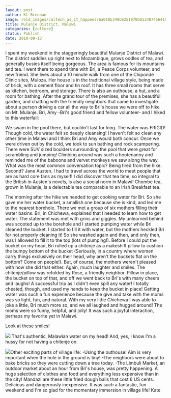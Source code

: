 ```yaml
---
layout: post
author: Kt Brennan
image: /old_images/caltech_as_it_happens/6a0105349b8251970b013487456419970c.jpg
title: Mulanje District, Malawi
categories: [culture]
status: Publish
date: 2010-09-13
---
```


I spent my weekend in the staggeringly beautiful Mulanje District of Malawi. The district saddles up right next to Mozambique, grows oodles of tea, and generally busies itself being gorgeous. The area is famous for its mountains and tea. I went there to spend time with Bri, a Peace Corps volunteer, and new friend. She lives about a 10 minute walk from one of the Chiponde Clinic sites, Muloza. Her house is in the traditional village style, being made of brick, with a cement floor and tin roof. It has three small rooms that serve as kitchen, bedroom, and storage. There is also an outhouse, a hut, and a room for bathing. After the grand tour of the premises, she has a beautiful garden, and chatting with the friendly neighbors that came to investigate about a person driving a car all the way to Bri's house we were off to hike on Mt. Mulanje. 
Bri, Amy -Bri's good friend and fellow volunteer- and I hiked to this waterfall: 

We swam in the pool there, but couldn't last for long. The water was FRIGID! Though cold, the water felt so deeply cleansing! I haven't felt so clean any other time in Malawi and I think Bri and Amy would both concur. Once we were driven out by the cold, we took to sun bathing and rock scampering. There were SUV sized boulders surrounding the pool that were great for scrambling and jumping! Climbing around was such a hootenanny and reminded me of the baboons and vervet monkeys we saw along the way. 
What was the most common conversation topic? Being tired from the hike. 
Second? Jane Austen. I had to travel across the world to meet people that are as hard core fans as myself! I did discover that tea time, so integral to the British in Austen's novels, is also a social norm in Malawi! Chombe tea, grown in Mulanje, is a delectable tea comparable to an Irish Breakfast tea.

The morning after the hike we needed to get cooking water for Bri. So she gave me her water bucket, a smallish one because she is kind, and led me to the nearest borehole. There we met a group of six mothers filling their water basins. Bri, in Chichewa, explained that I needed to learn how to get water. The statement was met with grins and giggles. My unlearned behind was scooted up to the borehole and I started pumping water while Bri cleaned the bucket. I started to fill it with water, but the mothers heckled Bri for not properly cleaning it! So she washed again and then, and only then, was I allowed to fill it to the top (lots of pumping!). Before I could put the bucket on my head, Bri rolled up a chitenje as a makeshift pillow to cushion the bumpy bottom of the bucket (Seriously, in a country where women carry things exclusively on their head, why aren't the buckets flat on the bottom? Come on people!). But, of course, the mothers weren't pleased with how she did that either. Again, much laughter and smiles. The chitenje/pillow was refolded by Rose, a friendly neighbor. Pillow in place, the bucket on top of that, and off we went back to Bri's with many cheers and laughs! A successful trip as I didn't even spill any water! I totally cheated, though, and used my hands to keep the bucket in place! Getting water was such a fun experience because the give and take with the moms was so light, fun, and natural. With my very little Chichewa I was able to joke a little, Bri much more so, and we all laughed and hugged around! The moms were so funny, helpful, and jolly! It was such a joyful interaction, perhaps my favorite yet in Malawi.

Look at these smiles!


![](/old_images/caltech_as_it_happens/6a0105349b8251970b013487457073970c.jpg)
That's authentic, Malawian water on my head! And, yes, I know I'm a hussy for not having a chitenje on.


![](/old_images/caltech_as_it_happens/6a0105349b8251970b0134874574c3970c.jpg)Other exciting parts of village life: 
-Using the outhouse! Aim is very important when the hole in the ground is tiny!
-The neighbors were about to bake bricks so they were cutting down a tree today. 
-The Limbuli Market, an outdoor market about an hour from Bri's house, was pretty happening. A huge selection of clothes and food and everything less expensive than in the city! Mandazi are these little fried dough balls that cost 6 US cents. Delicious and dangerously inexpensive. 
It was such a fantastic, fun weekend and I'm so glad for the momentary immersion in village life!
Kate
